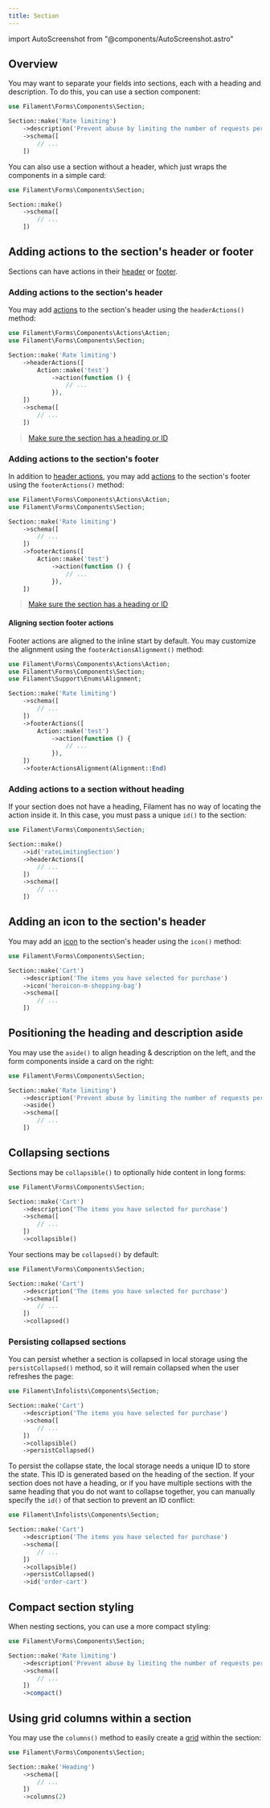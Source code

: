 ```yaml
---
title: Section
---
```

import AutoScreenshot from "@components/AutoScreenshot.astro"

## Overview

You may want to separate your fields into sections, each with a heading and description. To do this, you can use a section component:

```php
use Filament\Forms\Components\Section;

Section::make('Rate limiting')
    ->description('Prevent abuse by limiting the number of requests per period')
    ->schema([
        // ...
    ])
```

<AutoScreenshot name="forms/layout/section/simple" alt="Section" version="3.x" />

You can also use a section without a header, which just wraps the components in a simple card:

```php
use Filament\Forms\Components\Section;

Section::make()
    ->schema([
        // ...
    ])
```

<AutoScreenshot name="forms/layout/section/without-header" alt="Section without header" version="3.x" />

## Adding actions to the section's header or footer

Sections can have actions in their [header](#adding-actions-to-the-sections-header) or [footer](#adding-actions-to-the-sections-footer).

### Adding actions to the section's header

You may add [actions](../actions) to the section's header using the `headerActions()` method:

```php
use Filament\Forms\Components\Actions\Action;
use Filament\Forms\Components\Section;

Section::make('Rate limiting')
    ->headerActions([
        Action::make('test')
            ->action(function () {
                // ...
            }),
    ])
    ->schema([
        // ...
    ])
```

<AutoScreenshot name="forms/layout/section/header/actions" alt="Section with header actions" version="3.x" />

> [Make sure the section has a heading or ID](#adding-actions-to-a-section-without-heading)

### Adding actions to the section's footer

In addition to [header actions](#adding-an-icon-to-the-sections-header), you may add [actions](../actions) to the section's footer using the `footerActions()` method:

```php
use Filament\Forms\Components\Actions\Action;
use Filament\Forms\Components\Section;

Section::make('Rate limiting')
    ->schema([
        // ...
    ])
    ->footerActions([
        Action::make('test')
            ->action(function () {
                // ...
            }),
    ])
```

<AutoScreenshot name="forms/layout/section/footer/actions" alt="Section with footer actions" version="3.x" />

> [Make sure the section has a heading or ID](#adding-actions-to-a-section-without-heading)

#### Aligning section footer actions

Footer actions are aligned to the inline start by default. You may customize the alignment using the `footerActionsAlignment()` method:

```php
use Filament\Forms\Components\Actions\Action;
use Filament\Forms\Components\Section;
use Filament\Support\Enums\Alignment;

Section::make('Rate limiting')
    ->schema([
        // ...
    ])
    ->footerActions([
        Action::make('test')
            ->action(function () {
                // ...
            }),
    ])
    ->footerActionsAlignment(Alignment::End)
```

### Adding actions to a section without heading

If your section does not have a heading, Filament has no way of locating the action inside it. In this case, you must pass a unique `id()` to the section:

```php
use Filament\Forms\Components\Section;

Section::make()
    ->id('rateLimitingSection')
    ->headerActions([
        // ...
    ])
    ->schema([
        // ...
    ])
```

## Adding an icon to the section's header

You may add an [icon](https://blade-ui-kit.com/blade-icons?set=1#search) to the section's header using the `icon()` method:

```php
use Filament\Forms\Components\Section;

Section::make('Cart')
    ->description('The items you have selected for purchase')
    ->icon('heroicon-m-shopping-bag')
    ->schema([
        // ...
    ])
```

<AutoScreenshot name="forms/layout/section/icons" alt="Section with icon" version="3.x" />

## Positioning the heading and description aside

You may use the `aside()` to align heading & description on the left, and the form components inside a card on the right:

```php
use Filament\Forms\Components\Section;

Section::make('Rate limiting')
    ->description('Prevent abuse by limiting the number of requests per period')
    ->aside()
    ->schema([
        // ...
    ])
```

<AutoScreenshot name="forms/layout/section/aside" alt="Section with heading and description aside" version="3.x" />

## Collapsing sections

Sections may be `collapsible()` to optionally hide content in long forms:

```php
use Filament\Forms\Components\Section;

Section::make('Cart')
    ->description('The items you have selected for purchase')
    ->schema([
        // ...
    ])
    ->collapsible()
```

Your sections may be `collapsed()` by default:

```php
use Filament\Forms\Components\Section;

Section::make('Cart')
    ->description('The items you have selected for purchase')
    ->schema([
        // ...
    ])
    ->collapsed()
```

<AutoScreenshot name="forms/layout/section/collapsed" alt="Collapsed section" version="3.x" />

### Persisting collapsed sections

You can persist whether a section is collapsed in local storage using the `persistCollapsed()` method, so it will remain collapsed when the user refreshes the page:

```php
use Filament\Infolists\Components\Section;

Section::make('Cart')
    ->description('The items you have selected for purchase')
    ->schema([
        // ...
    ])
    ->collapsible()
    ->persistCollapsed()
```

To persist the collapse state, the local storage needs a unique ID to store the state. This ID is generated based on the heading of the section. If your section does not have a heading, or if you have multiple sections with the same heading that you do not want to collapse together, you can manually specify the `id()` of that section to prevent an ID conflict:

```php
use Filament\Infolists\Components\Section;

Section::make('Cart')
    ->description('The items you have selected for purchase')
    ->schema([
        // ...
    ])
    ->collapsible()
    ->persistCollapsed()
    ->id('order-cart')
```

## Compact section styling

When nesting sections, you can use a more compact styling:

```php
use Filament\Forms\Components\Section;

Section::make('Rate limiting')
    ->description('Prevent abuse by limiting the number of requests per period')
    ->schema([
        // ...
    ])
    ->compact()
```

<AutoScreenshot name="forms/layout/section/compact" alt="Compact section" version="3.x" />

## Using grid columns within a section

You may use the `columns()` method to easily create a [grid](grid) within the section:

```php
use Filament\Forms\Components\Section;

Section::make('Heading')
    ->schema([
        // ...
    ])
    ->columns(2)
```
